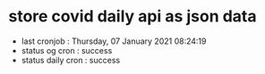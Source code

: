 # store covid daily api as json data

- last cronjob : Thursday, 07 January 2021 08:24:19
- status og cron : success
- status daily cron : success
      
      